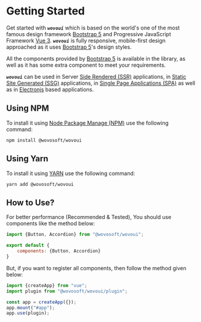 # Getting Started

Get started with ***`wovoui`*** which is based on the world's one of the most famous design
framework [Bootstrap 5](https://getbootstrap.com/) and Progressive JavaScript Framework
[Vue 3](https://v3.vuejs.org/).
***`wovoui`*** is fully responsive, mobile-first design approached as it
uses [Bootstrap 5](https://getbootstrap.com/docs/5.0/getting-started/introduction/)'s design styles.

All the components provided by [Bootstrap 5](https://getbootstrap.com/docs/5.0/getting-started/introduction/) is
available in the library, as well as it has some extra component to meet your requirements.

***`wovoui`*** can be used in Server [Side Rendered (SSR)](https://en.wikipedia.org/wiki/Server-side_scripting)
applications, in [Static Site Generated (SSG)](https://jamstack.org/generators/) applications,
in [Single Page Applications (SPA)](https://en.wikipedia.org/wiki/Single-page_application) as well as
in [Electronjs](https://www.electronjs.org/) based applications.

## Using NPM

To install it using [Node Package Manage (NPM)](https://nodejs.org/en/download/package-manager/) use the following
command:

```shell
npm install @wovosoft/wovoui
```

## Using Yarn

To install it using [YARN](https://yarnpkg.com/) use the following command:

```shell
yarn add @wovosoft/wovoui
```

## How to Use?

For better performance (Recommended & Tested), You should use components like the method below:
```javascript
import {Button, Accordion} from "@wovosoft/wovoui";

export default {
    components: {Button, Accordion}
}
```

But, if you want to register all components, then follow the method given below:

```javascript
import {createApp} from "vue";
import plugin from "@wovosoft/wovoui/plugin";

const app = createApp({});
app.mount("#app");
app.use(plugin);
```